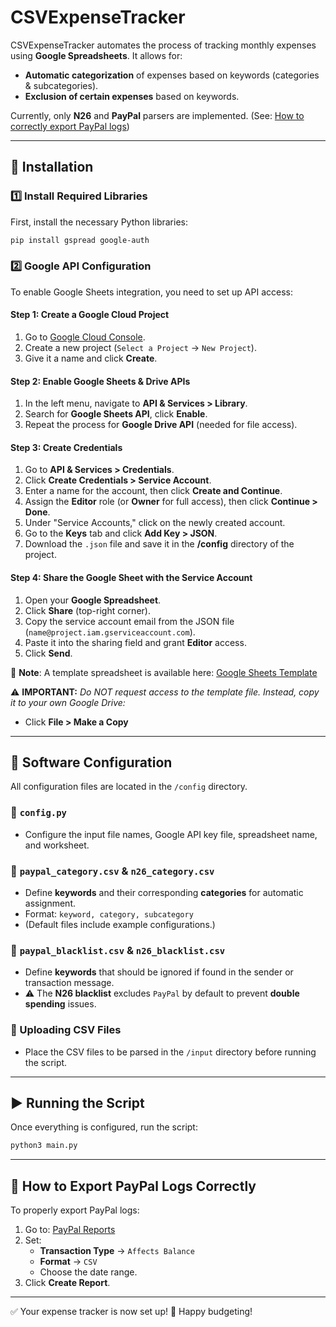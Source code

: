 # CSVExpenseTracker

CSVExpenseTracker automates the process of tracking monthly expenses using **Google Spreadsheets**. It allows for:
- **Automatic categorization** of expenses based on keywords (categories & subcategories).
- **Exclusion of certain expenses** based on keywords.

Currently, only **N26** and **PayPal** parsers are implemented.
(See: [How to correctly export PayPal logs](#how-to-export-paypal-logs-correctly))

---
## 🚀 Installation
### 1️⃣ Install Required Libraries
First, install the necessary Python libraries:
```sh
pip install gspread google-auth
```

### 2️⃣ Google API Configuration
To enable Google Sheets integration, you need to set up API access:

#### Step 1: Create a Google Cloud Project
1. Go to [Google Cloud Console](https://console.cloud.google.com/apis).
2. Create a new project (`Select a Project` → `New Project`).
3. Give it a name and click **Create**.

#### Step 2: Enable Google Sheets & Drive APIs
1. In the left menu, navigate to **API & Services > Library**.
2. Search for **Google Sheets API**, click **Enable**.
3. Repeat the process for **Google Drive API** (needed for file access).

#### Step 3: Create Credentials
1. Go to **API & Services > Credentials**.
2. Click **Create Credentials > Service Account**.
3. Enter a name for the account, then click **Create and Continue**.
4. Assign the **Editor** role (or **Owner** for full access), then click **Continue > Done**.
5. Under "Service Accounts," click on the newly created account.
6. Go to the **Keys** tab and click **Add Key > JSON**.
7. Download the `.json` file and save it in the **/config** directory of the project.

#### Step 4: Share the Google Sheet with the Service Account
1. Open your **Google Spreadsheet**.
2. Click **Share** (top-right corner).
3. Copy the service account email from the JSON file (`name@project.iam.gserviceaccount.com`).
4. Paste it into the sharing field and grant **Editor** access.
5. Click **Send**.

📌 **Note**: A template spreadsheet is available here: [Google Sheets Template](https://docs.google.com/spreadsheets/d/1uwWi78mgVENbNoc8REMdLWvAdgcTZm4_h78E1VNSqWk/edit?usp=sharing)

⚠️ **IMPORTANT:** *Do NOT request access to the template file. Instead, copy it to your own Google Drive:*
- Click **File > Make a Copy**

---
## 🔧 Software Configuration
All configuration files are located in the `/config` directory.

### 🔹 `config.py`
- Configure the input file names, Google API key file, spreadsheet name, and worksheet.

### 🔹 `paypal_category.csv` & `n26_category.csv`
- Define **keywords** and their corresponding **categories** for automatic assignment.
- Format: `keyword, category, subcategory`
- (Default files include example configurations.)

### 🔹 `paypal_blacklist.csv` & `n26_blacklist.csv`
- Define **keywords** that should be ignored if found in the sender or transaction message.
- ⚠️ The **N26 blacklist** excludes `PayPal` by default to prevent **double spending** issues.

### 🔹 Uploading CSV Files
- Place the CSV files to be parsed in the `/input` directory before running the script.

---
## ▶️ Running the Script
Once everything is configured, run the script:
```sh
python3 main.py
```

---
## 📌 How to Export PayPal Logs Correctly
To properly export PayPal logs:
1. Go to: [PayPal Reports](https://www.paypal.com/reports/dlog)
2. Set:
   - **Transaction Type** → `Affects Balance`
   - **Format** → `CSV`
   - Choose the date range.
3. Click **Create Report**.

---

✅ Your expense tracker is now set up! 🎉 Happy budgeting!

